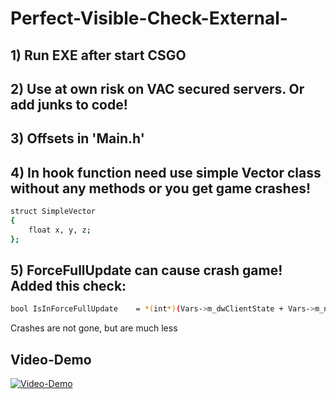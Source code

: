 # Perfect-Visible-Check-External-

## 1) Run EXE after start CSGO

## 2) Use at own risk on VAC secured servers. Or add junks to code!

## 3) Offsets in 'Main.h'

## 4) In hook function need use simple Vector class without any methods or you get game crashes!
```sh
struct SimpleVector
{
	float x, y, z;
};
```

## 5) ForceFullUpdate can cause crash game! Added this check:
```sh
bool IsInForceFullUpdate    = *(int*)(Vars->m_dwClientState + Vars->m_nDeltaTick) == -1;
```
Crashes are not gone, but are much less


## Video-Demo
[![Video-Demo](https://img.youtube.com/vi/fqcnjO-g6Qo/0.jpg)](https://www.youtube.com/watch?v=fqcnjO-g6Qo)
